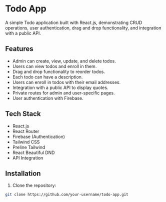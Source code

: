 # Todo App

A simple Todo application built with React.js, demonstrating CRUD operations, user authentication, drag and drop functionality, and integration with a public API.

## Features

- Admin can create, view, update, and delete todos.
- Users can view todos and enroll in them.
- Drag and drop functionality to reorder todos.
- Each todo can have a description.
- Users can enroll in todos with their email addresses.
- Integration with a public API to display quotes.
- Private routes for admin and user-specific pages.
- User authentication with Firebase.

## Tech Stack

- React.js
- React Router
- Firebase (Authentication)
- Tailwind CSS
- Preline Tailwind
- React Beautiful DND
- API Integration

## Installation

1. Clone the repository:

```bash
git clone https://github.com/your-username/todo-app.git
